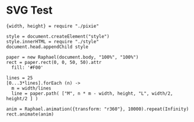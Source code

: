 SVG Test
========

    {width, height} = require "./pixie"

    style = document.createElement("style")
    style.innerHTML = require "./style"
    document.head.appendChild style

    paper = new Raphael(document.body, "100%", "100%")
    rect = paper.rect(0, 0, 50, 50).attr
      fill: '#F00'

    lines = 25
    [0...3*lines].forEach (n) ->
      m = width/lines
      line = paper.path( ["M", n * m - width, height, "L", width/2, height/2 ] )

    anim = Raphael.animation({transform: "r360"}, 10000).repeat(Infinity)
    rect.animate(anim)
